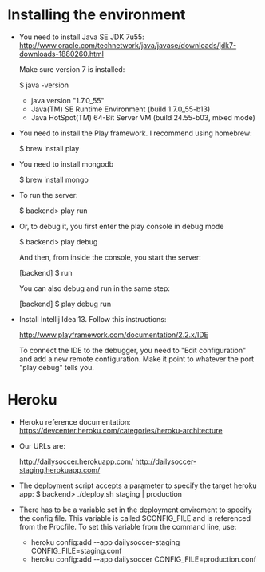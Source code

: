 Installing the environment
==========================

- You need to install Java SE JDK 7u55: http://www.oracle.com/technetwork/java/javase/downloads/jdk7-downloads-1880260.html

    Make sure version 7 is installed:
    
    $ java -version

    - java version "1.7.0_55"
    - Java(TM) SE Runtime Environment (build 1.7.0_55-b13)
    - Java HotSpot(TM) 64-Bit Server VM (build 24.55-b03, mixed mode)

- You need to install the Play framework. I recommend using homebrew:

    $ brew install play

- You need to install mongodb
 
    $ brew install mongo

- To run the server:

    $ backend> play run

- Or, to debug it, you first enter the play console in debug mode

    $ backend> play debug

    And then, from inside the console, you start the server:

    [backend] $ run

    You can also debug and run in the same step:

    [backend] $ play debug run
    

- Install Intellij Idea 13. Follow this instructions:

    http://www.playframework.com/documentation/2.2.x/IDE

  To connect the IDE to the debugger, you need to "Edit configuration" and add a new remote configuration. Make it point
  to whatever the port "play debug" tells you.



Heroku
===================

- Heroku reference documentation: https://devcenter.heroku.com/categories/heroku-architecture

- Our URLs are: 
    
    http://dailysoccer.herokuapp.com/
    http://dailysoccer-staging.herokuapp.com/

- The deployment script accepts a parameter to specify the target heroku app:
    $ backend> ./deploy.sh staging | production

- There has to be a variable set in the deployment enviroment to specify the config file. This variable is called $CONFIG_FILE and
  is referenced from the Procfile. To set this variable from the command line, use:

  + heroku config:add --app dailysoccer-staging CONFIG_FILE=staging.conf
  + heroku config:add --app dailysoccer CONFIG_FILE=production.conf



